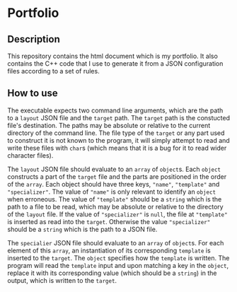 # Portfolio

## Description
This repository contains the html document which is my portfolio. It also contains the C++ code that I use to generate it from a JSON configuration files according to a set of rules.

## How to use
The executable expects two command line arguments, which are the path to a `layout` JSON file and the `target` path. The `target` path is the constucted file's destination. The paths may be absolute or relative to the current directory of the command line.
The file type of the `target` or any part used to construct it is not known to the program, it will simply attempt to read and write these files with `char`s (which means that it is a bug for it to read wider character files).

The `layout` JSON file should evaluate to an `array` of `object`s. Each `object` constructs a part of the `target` file and the parts are positioned in the order of the `array`. Each object should have three keys, `"name"`, `"template"` and `"specializer"`. The value of `"name"` is only relevant to identify an `object` when erroneous. The value of `"template"` should be a `string` which is the path to a file to be read, which may be absolute or relative to the directory of the `layout` file. If the value of `"specializer"` is `null`, the file at `"template"` is inserted as read into the `target`. Otherwise the value `"specializer"` should be a `string` which is the path to a JSON file.

The `specialier` JSON file should evaluate to an `array` of `object`s. For each element of this `array`, an instantiation of its corresponding `template` is inserted to the `target`. The `object` specifies how the `template` is written. The program will read the `template` input and upon matching a key in the `object`, replace it with its corresponding value (which should be a `string`) in the output, which is written to the `target`.
